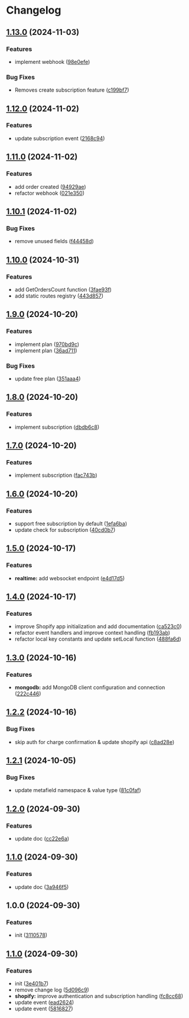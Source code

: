 # Changelog

## [1.13.0](https://github.com/aiocean/wireset/compare/v1.12.0...v1.13.0) (2024-11-03)


### Features

* implement webhook ([98e0efe](https://github.com/aiocean/wireset/commit/98e0efe8b7d3da1800bb1ea3ca5788728c10405b))


### Bug Fixes

* Removes create subscription feature ([c199bf7](https://github.com/aiocean/wireset/commit/c199bf71247758531d596f6f5e377899dfb10b7f))

## [1.12.0](https://github.com/aiocean/wireset/compare/v1.11.0...v1.12.0) (2024-11-02)


### Features

* update subscription event ([2168c94](https://github.com/aiocean/wireset/commit/2168c9410266a2b270ff3839d7be6ff019663735))

## [1.11.0](https://github.com/aiocean/wireset/compare/v1.10.1...v1.11.0) (2024-11-02)


### Features

* add order created ([94929ae](https://github.com/aiocean/wireset/commit/94929aea8fe323bf3a3cbdf3a54e90cf9cbd8916))
* refactor webhook ([021e350](https://github.com/aiocean/wireset/commit/021e3505d654e832e62093dd5838e3fbe4e3ec63))

## [1.10.1](https://github.com/aiocean/wireset/compare/v1.10.0...v1.10.1) (2024-11-02)


### Bug Fixes

* remove unused fields ([f44458d](https://github.com/aiocean/wireset/commit/f44458dc30b89c8a54420e50ec3ebdb622d03e62))

## [1.10.0](https://github.com/aiocean/wireset/compare/v1.9.0...v1.10.0) (2024-10-31)


### Features

* add GetOrdersCount function ([3fae93f](https://github.com/aiocean/wireset/commit/3fae93f03ce722b3e8e901116f9a34ac2eafd451))
* add static routes registry ([443d857](https://github.com/aiocean/wireset/commit/443d85782b314a5b395929ec6bac4be44c0d6348))

## [1.9.0](https://github.com/aiocean/wireset/compare/v1.8.0...v1.9.0) (2024-10-20)


### Features

* implement plan ([970bd9c](https://github.com/aiocean/wireset/commit/970bd9c5f8655e790f7a389affd0c7c55deb193a))
* implement plan ([36ad711](https://github.com/aiocean/wireset/commit/36ad7112f1eeb5c27c5e637b1ed781ab08e3f3f8))


### Bug Fixes

* update free plan ([351aaa4](https://github.com/aiocean/wireset/commit/351aaa40194b10fd32acfaf57dbaaefe9434bd42))

## [1.8.0](https://github.com/aiocean/wireset/compare/v1.7.0...v1.8.0) (2024-10-20)


### Features

* implement subscription ([dbdb6c8](https://github.com/aiocean/wireset/commit/dbdb6c879be96d477a444c5a302bded32766fd0c))

## [1.7.0](https://github.com/aiocean/wireset/compare/v1.6.0...v1.7.0) (2024-10-20)


### Features

* implement subscription ([fac743b](https://github.com/aiocean/wireset/commit/fac743bb3e1dbbd9fe8eaad1865fd76df722c84c))

## [1.6.0](https://github.com/aiocean/wireset/compare/v1.5.0...v1.6.0) (2024-10-20)


### Features

* support free subscription by default ([1efa6ba](https://github.com/aiocean/wireset/commit/1efa6ba17e63ef3509298026260778e51264ee20))
* update check for subscription ([40cd0b7](https://github.com/aiocean/wireset/commit/40cd0b7d16075cec31e7e68c34c51b113cf6c8a3))

## [1.5.0](https://github.com/aiocean/wireset/compare/v1.4.0...v1.5.0) (2024-10-17)


### Features

* **realtime:** add websocket endpoint ([e4d17d5](https://github.com/aiocean/wireset/commit/e4d17d547ab4b754a5ba51f57ba892b2f87077e2))

## [1.4.0](https://github.com/aiocean/wireset/compare/v1.3.0...v1.4.0) (2024-10-17)


### Features

* improve Shopify app initialization and add documentation ([ca523c0](https://github.com/aiocean/wireset/commit/ca523c09d7c8ce9c773600bc95ba5f56bf9b1513))
* refactor event handlers and improve context handling ([fb193ab](https://github.com/aiocean/wireset/commit/fb193abe3986a9148151bb48ecf8e0f9305688c4))
* refactor local key constants and update setLocal function ([488fa6d](https://github.com/aiocean/wireset/commit/488fa6de5316d338dea1feb288ff9ea9eccefb3a))

## [1.3.0](https://github.com/aiocean/wireset/compare/v1.2.2...v1.3.0) (2024-10-16)


### Features

* **mongodb:** add MongoDB client configuration and connection ([222c446](https://github.com/aiocean/wireset/commit/222c44612da1bd3340aef2f402b8b3c206f8f1f0))

## [1.2.2](https://github.com/aiocean/wireset/compare/v1.2.1...v1.2.2) (2024-10-16)


### Bug Fixes

* skip auth for charge confirmation & update shopify api ([c8ad28e](https://github.com/aiocean/wireset/commit/c8ad28e7d07896fbdcc301db6f1dc86daec84d21))

## [1.2.1](https://github.com/aiocean/wireset/compare/v1.2.0...v1.2.1) (2024-10-05)


### Bug Fixes

* update metafield namespace & value type ([81c0faf](https://github.com/aiocean/wireset/commit/81c0faf90aa7098bc4ab31cc826ad380d240d6fc))

## [1.2.0](https://github.com/aiocean/wireset/compare/v1.1.0...v1.2.0) (2024-09-30)


### Features

* update doc ([cc22e6a](https://github.com/aiocean/wireset/commit/cc22e6a3b554ffb968682db4e3228443313bef0d))

## [1.1.0](https://github.com/aiocean/wireset/compare/v1.0.0...v1.1.0) (2024-09-30)


### Features

* update doc ([3a946f5](https://github.com/aiocean/wireset/commit/3a946f54c99a619b63b1a41f2356e14d0c54e8eb))

## 1.0.0 (2024-09-30)


### Features

* init ([3110578](https://github.com/aiocean/wireset/commit/3110578aa343af96a8a5ffc349ac1030ff7be108))

## [1.1.0](https://github.com/aiocean/wireset/compare/v1.0.0...v1.1.0) (2024-09-30)


### Features

* init ([3e401b7](https://github.com/aiocean/wireset/commit/3e401b764cbb85917ee58234813979a3fd5824cf))
* remove change log ([5d096c9](https://github.com/aiocean/wireset/commit/5d096c9a33a5bec3941304cbb818aab91ba157c9))
* **shopify:** improve authentication and subscription handling ([fc8cc68](https://github.com/aiocean/wireset/commit/fc8cc684a0e7c90c23a686473107102c9ae73e06))
* update event ([ead2624](https://github.com/aiocean/wireset/commit/ead2624bfa70cf715c600d37eb515e6f523ca4c3))
* update event ([5816827](https://github.com/aiocean/wireset/commit/5816827a61a5da6ed6e5a368a80d6e314b6075e7))
